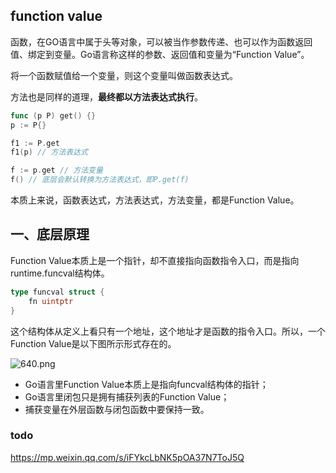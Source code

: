 ## function value

函数，在GO语言中属于头等对象，可以被当作参数传递、也可以作为函数返回值、绑定到变量。Go语言称这样的参数、返回值和变量为“Function Value”。

将一个函数赋值给一个变量，则这个变量叫做函数表达式。

方法也是同样的道理，**最终都以方法表达式执行**。

```go
func (p P) get() {}
p := P{}

f1 := P.get
f1(p) // 方法表达式

f := p.get // 方法变量
f() // 底层会默认转换为方法表达式，即P.get(f)
```

本质上来说，函数表达式，方法表达式，方法变量，都是Function Value。

## 一、底层原理

Function Value本质上是一个指针，却不直接指向函数指令入口，而是指向runtime.funcval结构体。

```go
type funcval struct {
    fn uintptr
}
```

这个结构体从定义上看只有一个地址，这个地址才是函数的指令入口。所以，一个Function Value是以下图所示形式存在的。

![640.png](https://pic.imgdb.cn/item/623fc83e27f86abb2a9a3110.png)


* Go语言里Function Value本质上是指向funcval结构体的指针；
* Go语言里闭包只是拥有捕获列表的Function Value；
* 捕获变量在外层函数与闭包函数中要保持一致。


### todo
https://mp.weixin.qq.com/s/iFYkcLbNK5pOA37N7ToJ5Q